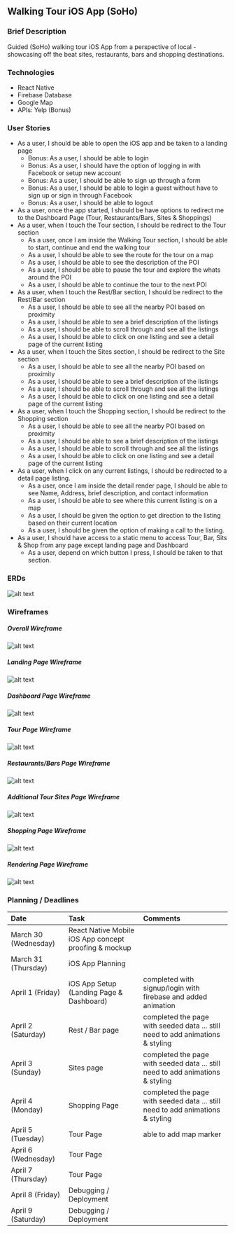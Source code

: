 ## Walking Tour iOS App (SoHo)

### Brief Description
<p>
Guided (SoHo) walking tour iOS App from a perspective of local - showcasing off the beat sites, restaurants, bars and shopping destinations.
</p>

### Technologies
  * React Native
  * Firebase Database
  * Google Map
  * APIs: Yelp (Bonus)

### User Stories
  * As a user, I should be able to open the iOS app and be taken to a landing page
    * Bonus: As a user, I should be able to login
    * Bonus: As a user, I should have the option of logging in with Facebook or setup new account
    * Bonus: As a user, I should be able to sign up through a form
    * Bonus: As a user, I should be able to login a guest without have to sign up or sign in through Facebook
    * Bonus: As a user, I should be able to logout
  * As a user, once the app started, I should be have options to redirect me to the Dashboard Page (Tour, Restaurants/Bars, Sites & Shoppings)
  * As a user, when I touch the Tour section, I should be redirect to the Tour section
    * As a user, once I am inside the Walking                                      Tour section, I should be able to start, continue and end the walking tour
    * As a user, I should be able to see the route for the tour on a map
    * As a user, I should be able to see the description of the POI
    * As a user, I should be able to pause the tour and explore the whats around the POI
    * As a user, I should be able to continue the tour to the next POI
  * As a user, when I touch the Rest/Bar section, I should be redirect to the Rest/Bar section
    * As a user, I should be able to see all the nearby POI based on proximity
    * As a user, I should be able to see a brief description of the listings
    * As a user, I should be able to scroll through and see all the listings
    * As a user, I should be able to click on one listing and see a detail page of the current listing
  * As a user, when I touch the Sites section, I should be redirect to the Site section
    * As a user, I should be able to see all the nearby POI based on proximity
    * As a user, I should be able to see a brief description of the listings
    * As a user, I should be able to scroll through and see all the listings
    * As a user, I should be able to click on one listing and see a detail page of the current listing
  * As a user, when I touch the Shopping section, I should be redirect to the Shopping section
    * As a user, I should be able to see all the nearby POI based on proximity
    * As a user, I should be able to see a brief description of the listings
    * As a user, I should be able to scroll through and see all the listings
    * As a user, I should be able to click on one listing and see a detail page of the current listing
  * As a user, when I click on any current listings, I should be redirected to a detail page listing.
    * As a user, once I am inside the detail render page, I should be able to see Name, Address, brief description, and contact information
    * As a user, I should be able to see where this current listing is on a map
    * As a user, I should be given the option to get direction to the listing based on their current location
    * As a user, I should be given the option of making a call to the listing.
  * As a user, I should have access to a static menu to access Tour, Bar, Sits & Shop from any page except landing page and Dashboard
    * As a user, depend on which button I press, I should be taken to that section.





### ERDs
![alt text](ERD/Walking_Tour_Diagram.png)


### Wireframes
##### Overall Wireframe
![alt text](Wireframe/Walking_Tour_Wireframe.png)

##### Landing Page Wireframe
![alt text](Wireframe/Landing.png)

##### Dashboard Page Wireframe
![alt text](Wireframe/Dashboard.png)

##### Tour Page Wireframe
![alt text](Wireframe/Tour.png)

##### Restaurants/Bars Page Wireframe
![alt text](Wireframe/Rest.png)

##### Additional Tour Sites Page Wireframe
![alt text](Wireframe/Site.png)

##### Shopping Page Wireframe
![alt text](Wireframe/Shopping.png)

##### Rendering Page Wireframe
![alt text](Wireframe/Render.png)


### Planning / Deadlines

| Date     | Task     | Comments     |
| :------------- | :------------- | :------------- |
| March 30 (Wednesday) | React Native Mobile iOS App concept proofing & mockup       |        |
| March 31 (Thursday) | iOS App Planning  |        |
| April 1 (Friday) | iOS App Setup (Landing Page & Dashboard)  | completed with signup/login with firebase and added animation       |
| April 2 (Saturday) | Rest / Bar page  | completed the page with seeded data ... still need to add animations & styling |
| April 3 (Sunday) | Sites page  | completed the page with seeded data ... still need to add animations & styling  |
| April 4 (Monday) | Shopping Page  |  completed the page with seeded data ... still need to add animations & styling |
| April 5 (Tuesday) | Tour Page  | able to add map marker       |
| April 6 (Wednesday) | Tour Page |        |
| April 7 (Thursday) | Tour Page  |        |
| April 8 (Friday) | Debugging / Deployment  |        |
| April 9 (Saturday) | Debugging / Deployment  |        |
